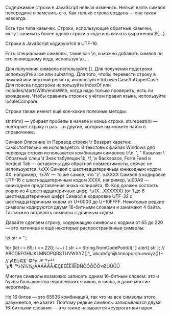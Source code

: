 Содержимое строки в JavaScript нельзя изменить. Нельзя взять символ посередине и заменить его. Как только строка создана — она такая навсегда.

Есть три типа кавычек. Строки, использующие обратные кавычки, могут занимать более одной строки в коде и включать выражения ${…}.

Строки в JavaScript кодируются в UTF-16.

Есть специальные символы, такие как \n, и можно добавить символ по его юникодному коду, используя \u….

Для получения символа используйте [].
Для получения подстроки используйте slice или substring.
Для того, чтобы перевести строку в нижний или верхний регистр, используйте toLowerCase/toUpperCase.
Для поиска подстроки используйте indexOf или includes/startsWith/endsWith, когда надо только проверить, есть ли вхождение.
Чтобы сравнить строки с учётом правил языка, используйте localeCompare.

Строки также имеют ещё кое-какие полезные методы:

str.trim() — убирает пробелы в начале и конце строки.
str.repeat(n) — повторяет строку n раз.
…и другие, которые вы можете найти в справочнике.


Символ	Описание
\n	Перевод строки
\r	Возврат каретки: самостоятельно не используется. В текстовых файлах Windows для перевода строки используется комбинация символов \r\n.
\', \"	Кавычки
\\	Обратный слеш
\t	Знак табуляции
\b, \f, \v	Backspace, Form Feed и Vertical Tab — оставлены для обратной совместимости, сейчас не используются.
\xXX	Символ с шестнадцатеричным юникодным кодом XX, например, '\x7A' — то же самое, что 'z'.
\uXXXX	Символ в кодировке UTF-16 с шестнадцатеричным кодом XXXX, например, \u00A9 — юникодное представление знака копирайта, ©. Код должен состоять ровно из 4 шестнадцатеричных цифр.
\u{X…XXXXXX} (от 1 до 6 шестнадцатеричных цифр)	Символ в кодировке UTF-32 с шестнадцатеричным кодом от U+0000 до U+10FFFF. Некоторые редкие символы кодируются двумя 16-битными словами и занимают 4 байта. Так можно вставлять символы с длинным кодом.


Давайте сделаем строку, содержащую символы с кодами от 65 до 220 — это латиница и ещё некоторые распространённые символы:

let str = '';

for (let i = 65; i <= 220; i++) {
  str += String.fromCodePoint(i);
}
alert( str );
// ABCDEFGHIJKLMNOPQRSTUVWXYZ[\]^_`abcdefghijklmnopqrstuvwxyz{|}~
// ¡¢£¤¥¦§¨©ª«¬­®¯°±²³´µ¶·¸¹º»¼½¾¿ÀÁÂÃÄÅÆÇÈÉÊËÌÍÎÏÐÑÒÓÔÕÖ×ØÙÚÛÜ



Многие символы возможно записать одним 16-битным словом: это и буквы большинства европейских языков, и числа, и даже многие иероглифы.

Но 16 битов — это 65536 комбинаций, так что на все символы этого, разумеется, не хватит. Поэтому редкие символы записываются двумя 16-битными словами — это также называется «суррогатная пара».